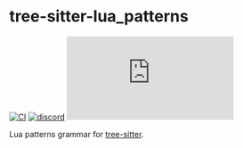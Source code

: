 # tree-sitter-lua_patterns

[![CI][ci]](https://github.com/tree-sitter/tree-sitter-lua_patterns/actions/workflows/ci.yml)
[![discord][discord]](https://discord.gg/w7nTvsVJhm)
[![matrix][matrix]](https://matrix.to/#/#tree-sitter-chat:matrix.org)
<!--[![crates][crates]](https://crates.io/crates/tree-sitter-lua_patterns)-->
<!--[![npm][npm]](https://www.npmjs.com/package/tree-sitter-lua_patterns)-->
<!--[![pypi][pypi]](https://pypi.org/project/tree-sitter-lua_patterns)-->

Lua patterns grammar for [tree-sitter](https://github.com/tree-sitter/tree-sitter).

[ci]: https://img.shields.io/github/actions/workflow/status/tree-sitter/tree-sitter-lua_patterns/ci.yml?logo=github&label=CI
[discord]: https://img.shields.io/discord/1063097320771698699?logo=discord&label=discord
[matrix]: https://img.shields.io/matrix/tree-sitter-chat%3Amatrix.org?logo=matrix&label=matrix
<!--[npm]: https://img.shields.io/npm/v/tree-sitter-lua_patterns?logo=npm-->
<!--[crates]: https://img.shields.io/crates/v/tree-sitter-lua_patterns?logo=rust-->
<!--[pypi]: https://img.shields.io/pypi/v/tree-sitter-lua_patterns?logo=pypi&logoColor=ffd242-->
